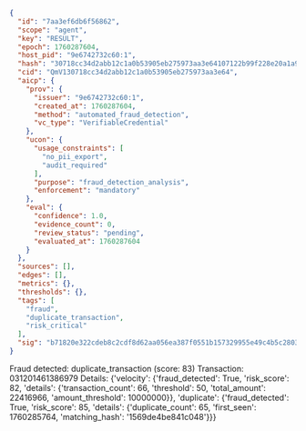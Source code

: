 ```json
{
  "id": "7aa3ef6db6f56862",
  "scope": "agent",
  "key": "RESULT",
  "epoch": 1760287604,
  "host_pid": "9e6742732c60:1",
  "hash": "30718cc34d2abb12c1a0b53905eb275973aa3e64107122b99f228e20a1a91e90",
  "cid": "QmV130718cc34d2abb12c1a0b53905eb275973aa3e64",
  "aicp": {
    "prov": {
      "issuer": "9e6742732c60:1",
      "created_at": 1760287604,
      "method": "automated_fraud_detection",
      "vc_type": "VerifiableCredential"
    },
    "ucon": {
      "usage_constraints": [
        "no_pii_export",
        "audit_required"
      ],
      "purpose": "fraud_detection_analysis",
      "enforcement": "mandatory"
    },
    "eval": {
      "confidence": 1.0,
      "evidence_count": 0,
      "review_status": "pending",
      "evaluated_at": 1760287604
    }
  },
  "sources": [],
  "edges": [],
  "metrics": {},
  "thresholds": {},
  "tags": [
    "fraud",
    "duplicate_transaction",
    "risk_critical"
  ],
  "sig": "b71820e322cdeb8c2cdf8d62aa056ea387f0551b157329955e49c4b5c28030a0"
}
```

Fraud detected: duplicate_transaction (score: 83)
Transaction: 031201461386979
Details: {'velocity': {'fraud_detected': True, 'risk_score': 82, 'details': {'transaction_count': 66, 'threshold': 50, 'total_amount': 22416966, 'amount_threshold': 10000000}}, 'duplicate': {'fraud_detected': True, 'risk_score': 85, 'details': {'duplicate_count': 65, 'first_seen': 1760285764, 'matching_hash': '1569de4be841c048'}}}